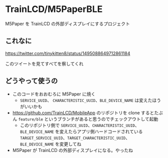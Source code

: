 # TrainLCD/M5PaperBLE

M5Paper を TrainLCD の外部ディスプレイにするプロジェクト

## これなに

https://twitter.com/tinykitten8/status/1495088649712861184

このツイートを見てすべてを察してくれ

## どうやって使うの

- このコードをおおむろに M5Paper に焼く
  - `SERVICE_UUID`、 `CHARACTERISTIC_UUID`、`BLE_DEVICE_NAME` は変えたほうがいいかも
- https://github.com/TrainLCD/MobileApp のリポジトリを clone するとたぶん `feature/ble` というブランチがあると思うのでチェックアウトして起動
  - このリポジトリ側で `SERVICE_UUID`、`CHARACTERISTIC_UUID`、`BLE_DEVICE_NAME` を変えたらアプリ側ハードコードされている `TARGET_SERVICE_UUID`、`TARGET_CHARACTERISTIC_UUID`、`BLE_DEVICE_NAME` を変更してね
- M5Paper が TrainLCD の外部ディスプレイになる。やったね
